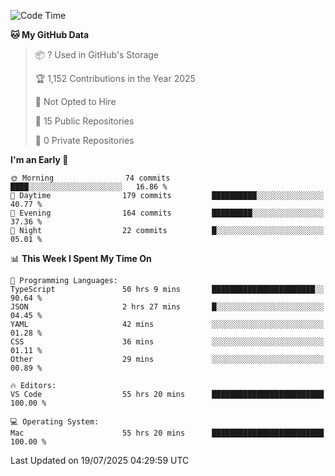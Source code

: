 <!--START_SECTION:waka-->
![Code Time](http://img.shields.io/badge/Code%20Time-7%2C408%20hrs%2021%20mins-blue)

**🐱 My GitHub Data** 

> 📦 ? Used in GitHub's Storage 
 > 
> 🏆 1,152 Contributions in the Year 2025
 > 
> 🚫 Not Opted to Hire
 > 
> 📜 15 Public Repositories 
 > 
> 🔑 0 Private Repositories 
 > 
**I'm an Early 🐤** 

```text
🌞 Morning                74 commits          ████░░░░░░░░░░░░░░░░░░░░░   16.86 % 
🌆 Daytime                179 commits         ██████████░░░░░░░░░░░░░░░   40.77 % 
🌃 Evening                164 commits         █████████░░░░░░░░░░░░░░░░   37.36 % 
🌙 Night                  22 commits          █░░░░░░░░░░░░░░░░░░░░░░░░   05.01 % 
```


📊 **This Week I Spent My Time On** 

```text
💬 Programming Languages: 
TypeScript               50 hrs 9 mins       ███████████████████████░░   90.64 % 
JSON                     2 hrs 27 mins       █░░░░░░░░░░░░░░░░░░░░░░░░   04.45 % 
YAML                     42 mins             ░░░░░░░░░░░░░░░░░░░░░░░░░   01.28 % 
CSS                      36 mins             ░░░░░░░░░░░░░░░░░░░░░░░░░   01.11 % 
Other                    29 mins             ░░░░░░░░░░░░░░░░░░░░░░░░░   00.89 % 

🔥 Editors: 
VS Code                  55 hrs 20 mins      █████████████████████████   100.00 % 

💻 Operating System: 
Mac                      55 hrs 20 mins      █████████████████████████   100.00 % 
```


 Last Updated on 19/07/2025 04:29:59 UTC
<!--END_SECTION:waka-->

